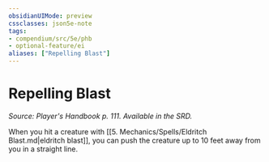 ```yaml
---
obsidianUIMode: preview
cssclasses: json5e-note
tags:
- compendium/src/5e/phb
- optional-feature/ei
aliases: ["Repelling Blast"]
---
```

# Repelling Blast
*Source: Player's Handbook p. 111. Available in the SRD.* 

When you hit a creature with [[5. Mechanics/Spells/Eldritch Blast.md\|eldritch blast]], you can push the creature up to 10 feet away from you in a straight line.